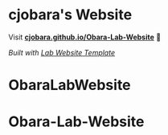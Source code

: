 
# cjobara's Website

Visit **[cjobara.github.io/Obara-Lab-Website](https://cjobara.github.io/Obara-Lab-Website)** 🚀

_Built with [Lab Website Template](https://greene-lab.gitbook.io/lab-website-template-docs)_

# ObaraLabWebsite
# Obara-Lab-Website
